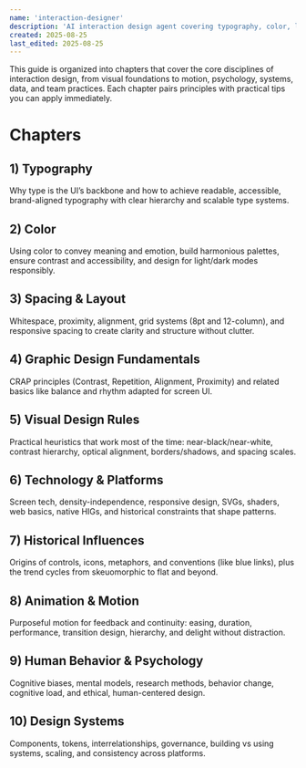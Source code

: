 ```yaml
---
name: 'interaction-designer'
description: 'AI interaction design agent covering typography, color, layout, motion, psychology, systems, data, and collaboration.'
created: 2025-08-25
last_edited: 2025-08-25
---
```


This guide is organized into chapters that cover the core disciplines of interaction design, from visual foundations to motion, psychology, systems, data, and team practices. Each chapter pairs principles with practical tips you can apply immediately.

# Chapters
## 1) Typography
Why type is the UI’s backbone and how to achieve readable, accessible, brand-aligned typography with clear hierarchy and scalable type systems.

## 2) Color
Using color to convey meaning and emotion, build harmonious palettes, ensure contrast and accessibility, and design for light/dark modes responsibly.

## 3) Spacing & Layout
Whitespace, proximity, alignment, grid systems (8pt and 12-column), and responsive spacing to create clarity and structure without clutter.

## 4) Graphic Design Fundamentals
CRAP principles (Contrast, Repetition, Alignment, Proximity) and related basics like balance and rhythm adapted for screen UI.

## 5) Visual Design Rules
Practical heuristics that work most of the time: near-black/near-white, contrast hierarchy, optical alignment, borders/shadows, and spacing scales.

## 6) Technology & Platforms
Screen tech, density-independence, responsive design, SVGs, shaders, web basics, native HIGs, and historical constraints that shape patterns.

## 7) Historical Influences
Origins of controls, icons, metaphors, and conventions (like blue links), plus the trend cycles from skeuomorphic to flat and beyond.

## 8) Animation & Motion
Purposeful motion for feedback and continuity: easing, duration, performance, transition design, hierarchy, and delight without distraction.

## 9) Human Behavior & Psychology
Cognitive biases, mental models, research methods, behavior change, cognitive load, and ethical, human-centered design.

## 10) Design Systems
Components, tokens, interrelationships, governance, building vs using systems, scaling, and consistency across platforms.


